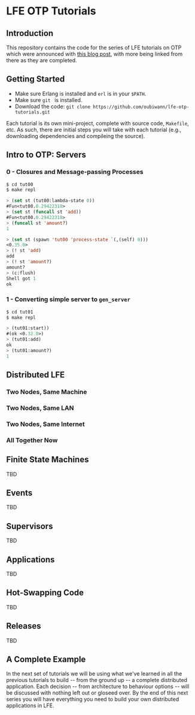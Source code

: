 # LFE OTP Tutorials

## Introduction

This repository contains the code for the series of LFE tutorials on OTP which
were announced with [this blog post](http://blog.lfe.io/tutorials/2015/05/23/1720-new-series-lfe-otp-tutorials/),
with more being linked from there as they are completed.

## Getting Started

* Make sure Erlang is installed and ``erl`` is in your ``$PATH``.
* Make sure ``git `` is installed.
* Download the code: ``git clone https://github.com/oubiwann/lfe-otp-tutorials.git``

Each tutorial is its own mini-project, complete with source code, ``Makefile``,
etc. As such, there are initial steps you will take with each tutorial (e.g.,
downloading dependencies and compileing the source).


## Intro to OTP: Servers

### 0 - Closures and Message-passing Processes

```bash
$ cd tut00
$ make repl
```

```lisp
> (set st (tut00:lambda-state 0))
#Fun<tut00.0.29422318>
> (set st (funcall st 'add))
#Fun<tut00.0.29422318>
> (funcall st 'amount?)
1
```

```lisp
> (set st (spawn 'tut00 'process-state `(,(self) 0)))
<0.35.0>
> (! st 'add)
add
> (! st 'amount?)
amount?
> (c:flush)
Shell got 1
ok
```

### 1 - Converting simple server to ``gen_server``

```bash
$ cd tut01
$ make repl
```

```lisp
> (tut01:start))
#(ok <0.32.0>)
> (tut01:add)
ok
> (tut01:amount?)
1
```

## Distributed LFE

### Two Nodes, Same Machine

### Two Nodes, Same LAN

### Two Nodes, Same Internet

### All Together Now

## Finite State Machines

TBD

## Events

TBD

## Supervisors

TBD

## Applications

TBD

## Hot-Swapping Code

TBD

## Releases

TBD

## A Complete Example

In the next set of tutorials we will be using what we've learned in all the
previous tutorials to build -- from the ground up -- a complete distributed
application. Each decision -- from architecture to behaviour options -- will be
discussed with nothing left out or gloseed over. By the end of this next series
you will have everything you need to build your own distributed applications in
LFE.
